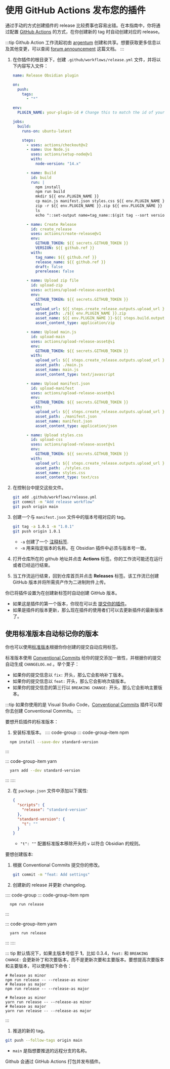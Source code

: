 # 使用 GitHub Actions 发布您的插件

通过手动的方式创建插件的 release 比较费事也容易出错。在本指南中，你将通过配置 [GitHub Actions](https://github.com/features/actions) 的方式，在你创建新的 tag 时自动创建对应的 release。

:::tip
Github Action 工作流起初由 [argentum](https://forum.obsidian.md/u/argentum) 创建和共享。想要获取更多信息以及其他变更，可以查阅 [forum announcement](https://forum.obsidian.md/t/using-github-actions-to-release-plugins/7877/3) 这篇文档。
:::

1. 在你插件的根目录下，创建 `.github/workflows/release.yml` 文件，并将以下内容写入文件：

   ```yml title=".github/workflows/release.yml"
   name: Release Obsidian plugin

   on:
     push:
       tags:
         - "*"

   env:
     PLUGIN_NAME: your-plugin-id # Change this to match the id of your plugin.

   jobs:
     build:
       runs-on: ubuntu-latest

       steps:
         - uses: actions/checkout@v2
         - name: Use Node.js
           uses: actions/setup-node@v1
           with:
             node-version: "14.x"

         - name: Build
           id: build
           run: |
             npm install
             npm run build
             mkdir ${{ env.PLUGIN_NAME }}
             cp main.js manifest.json styles.css ${{ env.PLUGIN_NAME }}
             zip -r ${{ env.PLUGIN_NAME }}.zip ${{ env.PLUGIN_NAME }}
             ls
             echo "::set-output name=tag_name::$(git tag --sort version:refname | tail -n 1)"

         - name: Create Release
           id: create_release
           uses: actions/create-release@v1
           env:
             GITHUB_TOKEN: ${{ secrets.GITHUB_TOKEN }}
             VERSION: ${{ github.ref }}
           with:
             tag_name: ${{ github.ref }}
             release_name: ${{ github.ref }}
             draft: false
             prerelease: false

         - name: Upload zip file
           id: upload-zip
           uses: actions/upload-release-asset@v1
           env:
             GITHUB_TOKEN: ${{ secrets.GITHUB_TOKEN }}
           with:
             upload_url: ${{ steps.create_release.outputs.upload_url }}
             asset_path: ./${{ env.PLUGIN_NAME }}.zip
             asset_name: ${{ env.PLUGIN_NAME }}-${{ steps.build.outputs.tag_name }}.zip
             asset_content_type: application/zip

         - name: Upload main.js
           id: upload-main
           uses: actions/upload-release-asset@v1
           env:
             GITHUB_TOKEN: ${{ secrets.GITHUB_TOKEN }}
           with:
             upload_url: ${{ steps.create_release.outputs.upload_url }}
             asset_path: ./main.js
             asset_name: main.js
             asset_content_type: text/javascript

         - name: Upload manifest.json
           id: upload-manifest
           uses: actions/upload-release-asset@v1
           env:
             GITHUB_TOKEN: ${{ secrets.GITHUB_TOKEN }}
           with:
             upload_url: ${{ steps.create_release.outputs.upload_url }}
             asset_path: ./manifest.json
             asset_name: manifest.json
             asset_content_type: application/json

         - name: Upload styles.css
           id: upload-css
           uses: actions/upload-release-asset@v1
           env:
             GITHUB_TOKEN: ${{ secrets.GITHUB_TOKEN }}
           with:
             upload_url: ${{ steps.create_release.outputs.upload_url }}
             asset_path: ./styles.css
             asset_name: styles.css
             asset_content_type: text/css
   ```

2. 在控制台中提交这些文件。

   ```bash
   git add .github/workflows/release.yml
   git commit -m "Add release workflow"
   git push origin main
   ```

3. 创建一个与 `manifest.json` 文件中的版本号相对应的 tag。

   ```bash
   git tag -a 1.0.1 -m "1.0.1"
   git push origin 1.0.1
   ```

   - `-a` 创建了一个 [注释标签](https://git-scm.com/book/en/v2/Git-Basics-Tagging#_creating_tags).
   - `-m` 用来指定版本的名称。在 Obsidian 插件中必须与版本号一致。

4. 打开仓库所在的 github 地址并点击 **Actions** 标签。你的工作流可能还在运行或者已经运行结束。

5. 当工作流运行结束，回到仓库首页并点击 **Releases** 标签。该工作流已创建 GitHub 版本并将所需资产作为二进制附件上传。

你已将插件设置为在创建新标签时自动创建 GitHub 版本。

- 如果这是插件的第一个版本，你现在可以去 [提交你的插件](submit-your-plugin.md)。
- 如果是插件的版本更新，那么现在插件的使用者们可以去更新插件的最新版本了。

## 使用标准版本自动标记你的版本

你也可以使用[标准版本](https://github.com/conventional-changelog/standard-version)根据你你创建的提交自动应用标签。

标准版本使用 [Conventional Commits](https://www.conventionalcommits.org/) 给你的提交添加一致性，并根据你的提交自动生成 `CHANGELOG.md` 。举个栗子：

- 如果你的提交信息以 `fix:` 开头，那么它会影响补丁版本。
- 如果你的提交信息以 `feat:` 开头，那么它会影响次级版本。
- 如果你的提交信息的第三行以 `BREAKING CHANGE:` 开头，那么它会影响主要版本。

:::tip
如果你使用的是 Visual Studio Code，[Conventional Commits](https://marketplace.visualstudio.com/items?itemName=vivaxy.vscode-conventional-commits) 插件可以帮你去创建 Conventional Commits。
:::

要想开启插件的标准版本：

1. 安装标准版本。
:::: code-group
::: code-group-item npm
```bash
  npm install --save-dev standard-version
  ```
:::

::: code-group-item yarn
```bash
  yarn add --dev standard-version
   ```
:::
::::

2. 在 `package.json` 文件中添加以下属性:

   ```json title="package.json"
   {
     "scripts": {
       "release": "standard-version"
     },
     "standard-version": {
       "t": ""
     }
   }
   ```

   - `"t": ""` 配置标准版本移除开头的 `v` 以符合 Obsidian 的规则。

要想创建版本:

1. 根据 Conventional Commits 提交你的修改。

   ```bash
   git commit -m "feat: Add settings"
   ```

2. 创建新的 release 并更新 changelog.

:::: code-group
::: code-group-item npm
```bash
  npm run release
  ```
:::

::: code-group-item yarn
```bash
  yarn run release
   ```
:::
::::

::: tip
默认情况下，如果主版本号低于 **1**，比如 0.3.4，`feat:` 和 `BREAKING CHANGE:` 会更新补丁和次要版本，而不是更新次要和主要版本。要想提高次要版本和主要版本，可以使用如下命令：

<CodeGroup>
  <CodeGroupItem title="npm" active>

```bash:no-line-numbers
# Release as minor
npm run release -- --release-as minor
# Release as major
npm run release -- --release-as major
```

  </CodeGroupItem>

  <CodeGroupItem title="yarn">

```bash:no-line-numbers
# Release as minor
yarn run release -- --release-as minor
# Release as major
yarn run release -- --release-as major
```

  </CodeGroupItem>
</CodeGroup>
:::

1. 推送的新的 tag。

```bash
git push --follow-tags origin main
```

- `main` 是指想要推送的远程分支的名称。

Github 会通过 GitHub Actions 打包并发布插件。
